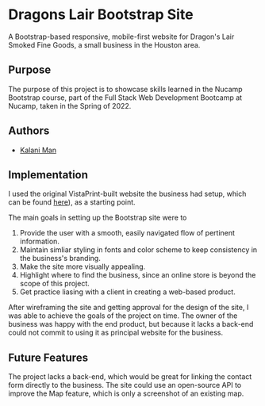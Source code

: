 # Dragons Lair Bootstrap Site
A Bootstrap-based responsive, mobile-first website for Dragon's Lair Smoked Fine Goods, a small business in the Houston area. 

## Purpose
The purpose of this project is to showcase skills learned in the Nucamp Bootstrap course, part of the Full Stack Web Development Bootcamp at Nucamp, taken in the Spring of 2022. 

## Authors
* [Kalani Man](https://github.com/sfotxl)

## Implementation
I used the original VistaPrint-built website the business had setup, which can be found [here](https://dragonslairjerky.com/)), as a starting point. 

The main goals in setting up the Bootstrap site were to 
1. Provide the user with a smooth, easily navigated flow of pertinent information.
2. Maintain simliar styling in fonts and color scheme to keep consistency in the business's branding. 
3. Make the site more visually appealing.
4. Highlight where to find the business, since an online store is beyond the scope of this project.
5. Get practice liasing with a client in creating a web-based product.

After wireframing the site and getting approval for the design of the site, I was able to achieve the goals of the project on time. The owner of the business was happy with the end product, but because it lacks a back-end could not commit to using it as principal website for the business.

## Future Features
The project lacks a back-end, which would be great for linking the contact form directly to the business. The site could use an open-source API to improve the Map feature, which is only a screenshot of an existing map. 
